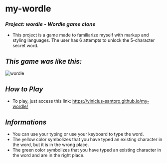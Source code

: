<h1>my-wordle</h1>

### _Project: wordle - Wordle game clone_

- This project is a game made to familiarize myself with markup and styling languages. The user has 6 attempts to unlock the 5-character secret word.

## _This game was like this:_

![wordle](https://user-images.githubusercontent.com/83036509/172074178-2858e1fd-7dc7-4beb-a73a-633e8dc39bf0.gif)

## _How to Play_

- To play, just access this link:  https://vinicius-santoro.github.io/my-wordle/

## _Informations_

- You can use your typing or use your keyboard to type the word.
- The yellow color symbolizes that you have typed an existing character in the word, but it is in the wrong place.
- The green color symbolizes that you have typed an existing character in the word and are in the right place.
